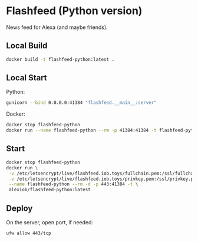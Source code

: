 # Flashfeed (Python version)

News feed for Alexa (and maybe friends).

## Local Build

```sh
docker build -t flashfeed-python:latest .
```

## Local Start

Python:

```sh
gunicorn --bind 0.0.0.0:41384 "flashfeed.__main__:server"
```

Docker:

```sh
docker stop flashfeed-python
docker run --name flashfeed-python --rm -p 41384:41384 -t flashfeed-python:latest
```

## Start

```sh
docker stop flashfeed-python
docker run \
 -v /etc/letsencrypt/live/flashfeed.iob.toys/fullchain.pem:/ssl/fullchain.pem \
 -v /etc/letsencrypt/live/flashfeed.iob.toys/privkey.pem:/ssl/privkey.pem\
 --name flashfeed-python --rm -d -p 443:41384 -t \
 alexiob/flashfeed-python:latest
```

## Deploy

On the server, open port, if needed:

```sh
ufw allow 443/tcp
```
